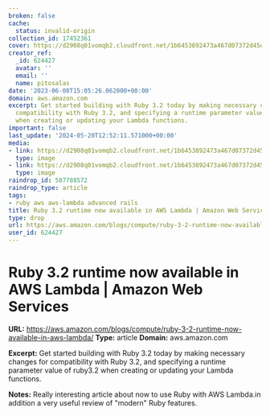 ```yaml
---
broken: false
cache:
  status: invalid-origin
collection_id: 17452361
cover: https://d2908q01vomqb2.cloudfront.net/1b6453892473a467d07372d45eb05abc2031647a/2023/05/25/ruby1.png
creator_ref:
  _id: 624427
  avatar: ''
  email: ''
  name: pitosalas
date: '2023-06-08T15:05:26.062000+00:00'
domain: aws.amazon.com
excerpt: Get started building with Ruby 3.2 today by making necessary changes for
  compatibility with Ruby 3.2, and specifying a runtime parameter value of ruby3.2
  when creating or updating your Lambda functions.
important: false
last_update: '2024-05-20T12:52:11.571000+00:00'
media:
- link: https://d2908q01vomqb2.cloudfront.net/1b6453892473a467d07372d45eb05abc2031647a/2023/05/25/ruby1.png
  type: image
- link: https://d2908q01vomqb2.cloudfront.net/1b6453892473a467d07372d45eb05abc2031647a/2023/05/25/ruby2.png
  type: image
raindrop_id: 587788572
raindrop_type: article
tags:
- ruby aws aws-lambda advanced rails
title: Ruby 3.2 runtime now available in AWS Lambda | Amazon Web Services
type: drop
url: https://aws.amazon.com/blogs/compute/ruby-3-2-runtime-now-available-in-aws-lambda/
user_id: 624427
---
```


# Ruby 3.2 runtime now available in AWS Lambda | Amazon Web Services

**URL:** https://aws.amazon.com/blogs/compute/ruby-3-2-runtime-now-available-in-aws-lambda/
**Type:** article
**Domain:** aws.amazon.com

**Excerpt:** Get started building with Ruby 3.2 today by making necessary changes for compatibility with Ruby 3.2, and specifying a runtime parameter value of ruby3.2 when creating or updating your Lambda functions.

**Notes:**
Really interesting article about now to use Ruby with AWS Lambda.in addition a very useful review of "modern" Ruby features.
